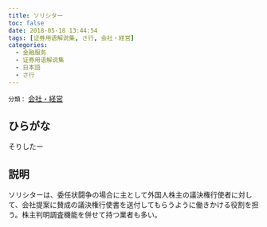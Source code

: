 ```yaml
---
title: ソリシター
toc: false
date: 2018-05-18 13:44:54
tags: [证券用语解说集, さ行, 会社・経営]
categories:
  - 金融服务
  - 证券用语解说集
  - 日本語
  - さ行
---
```


`分類：` [会社・経営](/tags/会社・経営/)

## ひらがな

そりしたー

## 説明

ソリシターは、委任状闘争の場合に主として外国人株主の議決権行使者に対して、会社提案に賛成の議決権行使書を送付してもらうように働きかける役割を担う。株主判明調査機能を併せて持つ業者も多い。
